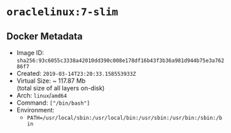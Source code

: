 # `oraclelinux:7-slim`

## Docker Metadata

- Image ID: `sha256:93c6055c3338a42010dd390c008e178df16b43f3b36a981d944b75e3a76286f7`
- Created: `2019-03-14T23:20:33.158553933Z`
- Virtual Size: ~ 117.87 Mb  
  (total size of all layers on-disk)
- Arch: `linux`/`amd64`
- Command: `["/bin/bash"]`
- Environment:
  - `PATH=/usr/local/sbin:/usr/local/bin:/usr/sbin:/usr/bin:/sbin:/bin`
